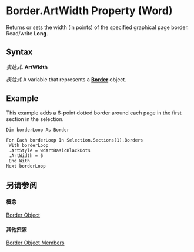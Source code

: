 
# Border.ArtWidth Property (Word)

Returns or sets the width (in points) of the specified graphical page border. Read/write  **Long**.


## Syntax

 _表达式_. **ArtWidth**

 _表达式_ A variable that represents a **[Border](be48c020-b86c-c004-ce1c-76d9edae9791.md)** object.


## Example

This example adds a 6-point dotted border around each page in the first section in the selection.


```
Dim borderLoop As Border 
 
For Each borderLoop In Selection.Sections(1).Borders 
 With borderLoop 
 .ArtStyle = wdArtBasicBlackDots 
 .ArtWidth = 6 
 End With 
Next borderLoop
```


## 另请参阅


#### 概念


[Border Object](be48c020-b86c-c004-ce1c-76d9edae9791.md)
#### 其他资源


[Border Object Members](http://msdn.microsoft.com/library/0c2f320b-8f74-961b-297e-dc068db579aa%28Office.15%29.aspx)